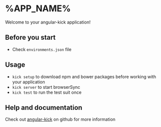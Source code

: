 # %APP_NAME%


Welcome to your angular-kick application!


## Before you start

* Check ```environments.json``` file


## Usage

* ```kick setup``` to download npm and bower packages before working with your application
* ```kick server``` to start browserSync
* ```kick test``` to run the test suit once


## Help and documentation

Check out [angular-kick](http://github.com/500tech/angular-kick) on github for more information
